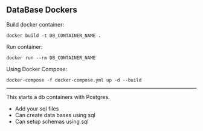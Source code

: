 ## DataBase Dockers

Build docker container:
```
docker build -t DB_CONTAINER_NAME .
```

Run container:
```
docker run --rm DB_CONTAINER_NAME
```

Using Docker Compose:
```
docker-compose -f docker-compose.yml up -d --build
```

---

This starts a db containers with Postgres.

* Add your sql files
* Can create data bases using sql
* Can setup schemas using sql
